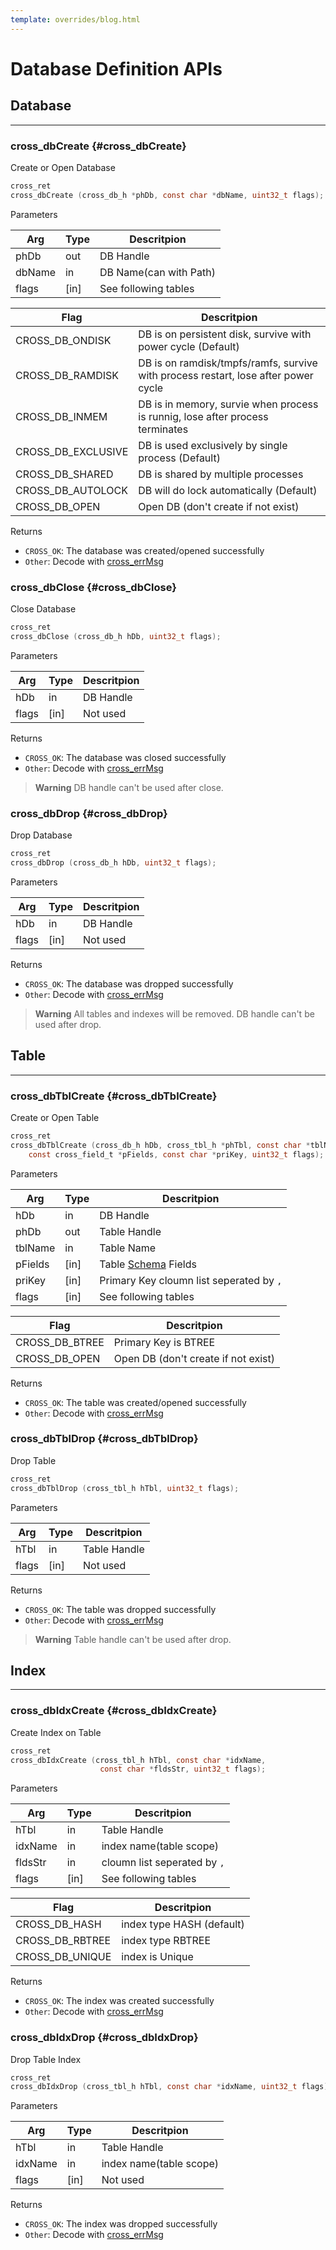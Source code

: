 ```yaml
---
template: overrides/blog.html
---
```


# Database Definition APIs

## Database
-------------------------------------------------------------------------------

### cross_dbCreate {#cross_dbCreate}

Create or Open Database
```c
cross_ret 
cross_dbCreate (cross_db_h *phDb, const char *dbName, uint32_t flags);
```
Parameters

 Arg     | Type | Descritpion
 ----    | ---- | ----
phDb     | out  | DB Handle
dbName   | in   | DB Name(can with Path)
flags    | [in] | See following tables

 Flag              | Descritpion
 ----              | ----
CROSS_DB_ONDISK    | DB is on persistent disk, survive with power cycle (Default)
CROSS_DB_RAMDISK   | DB is on ramdisk/tmpfs/ramfs, survive with process restart, lose after power cycle
CROSS_DB_INMEM     | DB is in memory, survie when process is runnig, lose after process terminates
CROSS_DB_EXCLUSIVE | DB is used exclusively by single process (Default)
CROSS_DB_SHARED    | DB is shared by multiple processes
CROSS_DB_AUTOLOCK  | DB will do lock automatically (Default)
CROSS_DB_OPEN      | Open DB (don't create if not exist)

Returns

- `CROSS_OK`:	The database was created/opened successfully
- `Other`:		Decode with [cross_errMsg](#cross_errmsg)


### cross_dbClose {#cross_dbClose}

Close Database
```c
cross_ret 
cross_dbClose (cross_db_h hDb, uint32_t flags);
```
Parameters

 Arg     | Type | Descritpion
 ----    | ---- | ----
hDb      | in   | DB Handle
flags    | [in] | Not used

Returns

- `CROSS_OK`:	The database was closed successfully
- `Other`:		Decode with [cross_errMsg](#cross_errmsg)

> **Warning**
> DB handle can't be used after close.


### cross_dbDrop {#cross_dbDrop}

Drop Database
```c
cross_ret 
cross_dbDrop (cross_db_h hDb, uint32_t flags);
```
Parameters

 Arg     | Type | Descritpion
 ----    | ---- | ----
hDb      | in   | DB Handle
flags    | [in] | Not used

Returns

- `CROSS_OK`:	The database was dropped successfully
- `Other`:		Decode with [cross_errMsg](#cross_errmsg)

> **Warning**
> All tables and indexes will be removed.
> DB handle can't be used after drop.


## Table
-------------------------------------------------------------------------------

### cross_dbTblCreate {#cross_dbTblCreate}

Create or Open Table
```c
cross_ret 
cross_dbTblCreate (cross_db_h hDb, cross_tbl_h *phTbl, const char *tblName,
	const cross_field_t *pFields, const char *priKey, uint32_t flags);
```

Parameters

 Arg     | Type | Descritpion
 ----    | ---- | ----
hDb      | in   | DB Handle
phDb     | out  | Table Handle
tblName  | in   | Table Name
pFields  | [in] | Table [Schema](schema/) Fields
priKey   | [in] | Primary Key cloumn list seperated by `,`
flags    | [in] | See following tables

 Flag              | Descritpion
 ----              | ----
CROSS_DB_BTREE     | Primary Key is BTREE
CROSS_DB_OPEN      | Open DB (don't create if not exist)

Returns

- `CROSS_OK`:	The table was created/opened successfully
- `Other`:		Decode with [cross_errMsg](#cross_errmsg)


### cross_dbTblDrop {#cross_dbTblDrop}

Drop Table
```c
cross_ret 
cross_dbTblDrop (cross_tbl_h hTbl, uint32_t flags);
```

Parameters

 Arg     | Type | Descritpion
 ----    | ---- | ----
hTbl     | in   | Table Handle
flags    | [in] | Not used

Returns

- `CROSS_OK`:	The table was dropped successfully
- `Other`:		Decode with [cross_errMsg](#cross_errmsg)

> **Warning**
> Table handle can't be used after drop.


## Index
-------------------------------------------------------------------------------

### cross_dbIdxCreate {#cross_dbIdxCreate}

Create Index on Table
```c
cross_ret 
cross_dbIdxCreate (cross_tbl_h hTbl, const char *idxName, 
					const char *fldsStr, uint32_t flags);
```

Parameters

 Arg     | Type | Descritpion
 ----    | ---- | ----
hTbl     | in   | Table Handle
idxName  | in   | index name(table scope)
fldsStr  | in   | cloumn list seperated by `,`
flags    | [in] | See following tables

 Flag              | Descritpion
 ----              | ----
CROSS_DB_HASH      | index type HASH (default)
CROSS_DB_RBTREE    | index type RBTREE
CROSS_DB_UNIQUE    | index is Unique

Returns

- `CROSS_OK`:	The index was created successfully
- `Other`:		Decode with [cross_errMsg](#cross_errmsg)


### cross_dbIdxDrop {#cross_dbIdxDrop}

Drop Table Index
```c
cross_ret 
cross_dbIdxDrop (cross_tbl_h hTbl, const char *idxName, uint32_t flags);
```
Parameters

 Arg     | Type | Descritpion
 ----    | ---- | ----
hTbl     | in   | Table Handle
idxName  | in   | index name(table scope)
flags    | [in] | Not used

Returns

- `CROSS_OK`:	The index was dropped successfully
- `Other`:		Decode with [cross_errMsg](#cross_errmsg)
